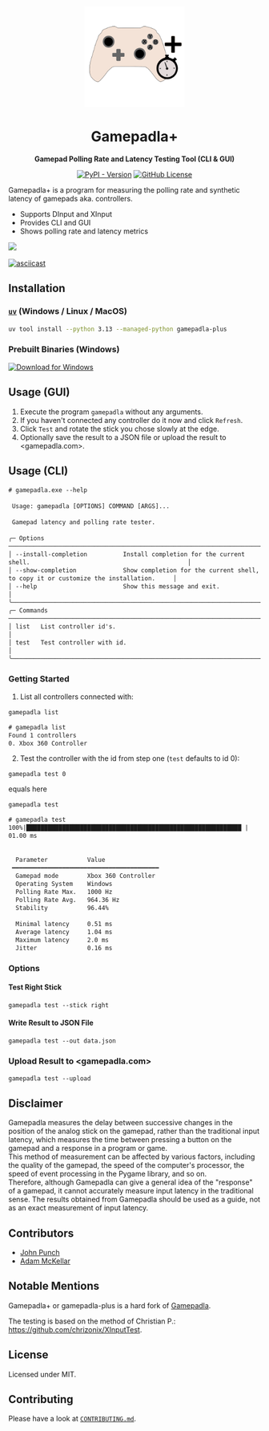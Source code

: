 <div align="center">

<img src="https://raw.githubusercontent.com/WyvernIXTL/gamepadla-plus/e17852e16a02d095f564ba0caf6589466f7004e5/icon/gamepadla-plus-icon-round-white.svg" alt="Gamepadla+ Icon"  width="200"/>


# Gamepadla+

**Gamepad Polling Rate and Latency Testing Tool (CLI & GUI)**

[![PyPI - Version](https://img.shields.io/pypi/v/gamepadla-plus)](https://pypi.org/project/gamepadla-plus/)
[![GitHub License](https://img.shields.io/github/license/WyvernIXTL/gamepadla-plus)](https://github.com/WyvernIXTL/gamepadla-plus/blob/main/LICENSE)

</div>

Gamepadla+ is a program for measuring the polling rate and synthetic latency of gamepads aka. controllers.

* Supports DInput and XInput
* Provides CLI and GUI
* Shows polling rate and latency metrics


![](https://raw.githubusercontent.com/WyvernIXTL/gamepadla-plus/refs/tags/v1.7.0/img/gamepadla-plus-gui-demo.gif)

[![asciicast](https://asciinema.org/a/686853.svg)](https://asciinema.org/a/686853)


## Installation

### [`uv`](https://github.com/astral-sh/uv) (Windows / Linux / MacOS)

```sh
uv tool install --python 3.13 --managed-python gamepadla-plus
```

### Prebuilt Binaries (Windows)

[![Download for Windows](https://img.shields.io/badge/Download-Windows-0078D6?style=for-the-badge&logo=windows&logoColor=white)](https://github.com/WyvernIXTL/gamepadla-plus/releases/latest/download/gamepadla-plus-windows-x64-installer.exe)


## Usage (GUI)

1. Execute the program `gamepadla` without any arguments.
2. If you haven't connected any controller do it now and click `Refresh`.
3. Click `Test` and rotate the stick you chose slowly at the edge.
4. Optionally save the result to a JSON file or upload the result to <gamepadla.com>.


## Usage (CLI)

```
# gamepadla.exe --help

 Usage: gamepadla [OPTIONS] COMMAND [ARGS]...

 Gamepad latency and polling rate tester.

╭─ Options ──────────────────────────────────────────────────────────────────────────────────────────────────────────╮
│ --install-completion          Install completion for the current shell.                                            │
│ --show-completion             Show completion for the current shell, to copy it or customize the installation.     │
│ --help                        Show this message and exit.                                                          │
╰────────────────────────────────────────────────────────────────────────────────────────────────────────────────────╯
╭─ Commands ─────────────────────────────────────────────────────────────────────────────────────────────────────────╮
│ list   List controller id's.                                                                                       │
│ test   Test controller with id.                                                                                    │
╰────────────────────────────────────────────────────────────────────────────────────────────────────────────────────╯
```

### Getting Started

1. List all controllers connected with:
```
gamepadla list
```
```
# gamepadla list
Found 1 controllers
0. Xbox 360 Controller
```

2. Test the controller with the id from step one (`test` defaults to id 0):
```
gamepadla test 0
```
equals here
```
gamepadla test
```
```
# gamepadla test
100%|████████████████████████████████████████████████████████████ | 01.00 ms


  Parameter           Value
 ━━━━━━━━━━━━━━━━━━━━━━━━━━━━━━━━━━━━━━━━━
  Gamepad mode        Xbox 360 Controller
  Operating System    Windows
  Polling Rate Max.   1000 Hz
  Polling Rate Avg.   964.36 Hz
  Stability           96.44%

  Minimal latency     0.51 ms
  Average latency     1.04 ms
  Maximum latency     2.0 ms
  Jitter              0.16 ms

```

### Options

#### Test Right Stick

```
gamepadla test --stick right
```

#### Write Result to JSON File

```
gamepadla test --out data.json
```

### Upload Result to <gamepadla.com>

```
gamepadla test --upload
```


## Disclaimer

Gamepadla measures the delay between successive changes in the position of the analog stick on the gamepad, rather than the traditional input latency, which measures the time between pressing a button on the gamepad and a response in a program or game.  
This method of measurement can be affected by various factors, including the quality of the gamepad, the speed of the computer's processor, the speed of event processing in the Pygame library, and so on.  
Therefore, although Gamepadla can give a general idea of the "response" of a gamepad, it cannot accurately measure input latency in the traditional sense. The results obtained from Gamepadla should be used as a guide, not as an exact measurement of input latency.


## Contributors

* [John Punch](https://www.reddit.com/user/JohnnyPunch/)
* [Adam McKellar](https://github.com/WyvernIXTL)


## Notable Mentions

Gamepadla+ or gamepadla-plus is a hard fork of [Gamepadla](https://github.com/cakama3a/Polling/tree/71a53424d4faad0edc90577c149f543696a4b947).

The testing is based on the method of Christian P.: <https://github.com/chrizonix/XInputTest>.


## License

Licensed under MIT.


## Contributing

Please have a look at [`CONTRIBUTING.md`](./CONTRIBUTING.md).

